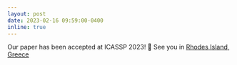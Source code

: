 ```yaml
---
layout: post
date: 2023-02-16 09:59:00-0400
inline: true
---
```


Our paper has been accepted at ICASSP 2023! :tada: See you in [Rhodes Island, Greece](https://2023.ieeeicassp.org/venue/)
